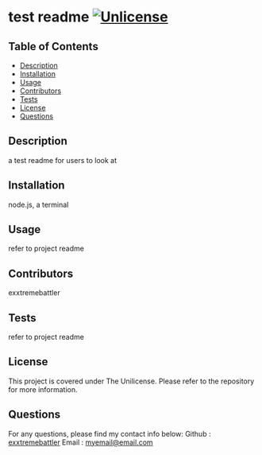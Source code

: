# test readme [![Unlicense](https://img.shields.io/badge/License-Unlicense-blue.svg)](https://unlicense.org/)


## Table of Contents 
 
- [Description](#description) 
- [Installation](#installation) 
- [Usage](#usage) 
- [Contributors](#contributors) 
- [Tests](#tests) 
- [License](#license) 
- [Questions](#questions) 
 
## Description 
a test readme for users to look at
 
## Installation 
node.js, a terminal
 
## Usage 
refer to project readme
 
## Contributors 
exxtremebattler
 
## Tests 
refer to project readme
 
## License 
This project is covered under The Unilicense. Please refer to the repository for more information.
 
## Questions 
For any questions, please find my contact info below: 
Github : [exxtremebattler](https://github.com/exxtremebattler)
 Email : myemail@email.com
 

